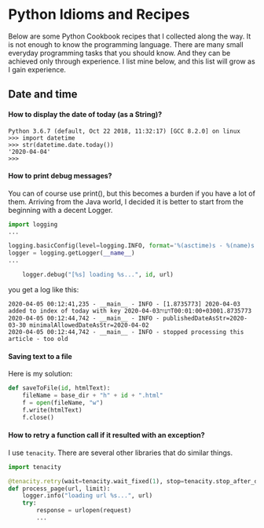 # Python Idioms and Recipes

Below are some Python Cookbook recipes that I collected along the way. It is not enough to know the programming language. There are many small everyday programming tasks that you should know. And they can be achieved only through experience. I list mine below, and this list will grow as I gain experience.

## Date and time

#### How to display the date of today (as a String)?
```
Python 3.6.7 (default, Oct 22 2018, 11:32:17) [GCC 8.2.0] on linux
>>> import datetime
>>> str(datetime.date.today())
'2020-04-04'
>>> 
```

#### How to print debug messages?
You can of course use print(), but this becomes a burden if you have a lot of them. Arriving from the Java world, I decided it is better to start from the beginning with a decent Logger.

```Python
import logging
...

logging.basicConfig(level=logging.INFO, format='%(asctime)s - %(name)s - %(levelname)s - %(message)s')
logger = logging.getLogger(__name__)
...

    logger.debug("[%s] loading %s...", id, url)

```

you get a log like this:
```
2020-04-05 00:12:41,235 - __main__ - INFO - [1.8735773] 2020-04-03 added to index of today with key דעות2020-04-03T00:01:00+03001.8735773
2020-04-05 00:12:44,742 - __main__ - INFO - publishedDateAsStr=2020-03-30 minimalAllowedDateAsStr=2020-04-02
2020-04-05 00:12:44,742 - __main__ - INFO - stopped processing this article - too old
```

#### Saving text to a file

Here is my solution:
```Python
def saveToFile(id, htmlText):
    fileName = base_dir + "h" + id + ".html"
    f = open(fileName, "w")
    f.write(htmlText)
    f.close()
```

#### How to retry a function call if it resulted with an exception?
I use `tenacity`. There are several other libraries that do similar things.

```Python
import tenacity

@tenacity.retry(wait=tenacity.wait_fixed(1), stop=tenacity.stop_after_delay(30))
def process_page(url, limit):
    logger.info("loading url %s...", url)
    try:
        response = urlopen(request)
        ...
```



